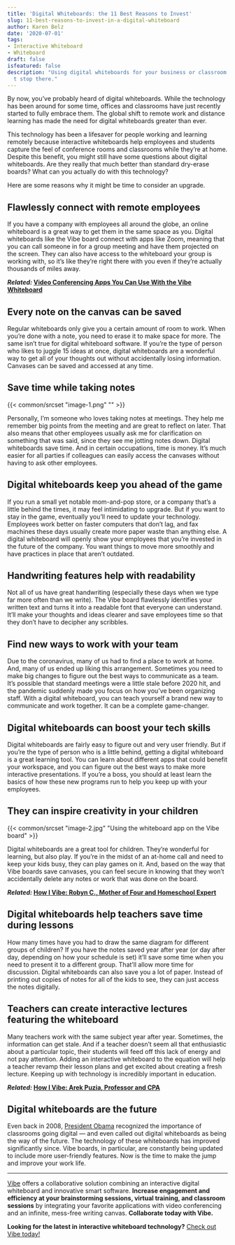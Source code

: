 ```yaml
---
title: 'Digital Whiteboards: the 11 Best Reasons to Invest'
slug: 11-best-reasons-to-invest-in-a-digital-whiteboard
author: Karen Belz
date: '2020-07-01'
tags:
- Interactive Whiteboard
- Whiteboard
draft: false
isfeatured: false
description: "Using digital whiteboards for your business or classroom improves communication, but the benefits don\u2019\
  t stop there."
---
```


By now, you’ve probably heard of digital whiteboards. While the technology has been around for some time, offices and classrooms have just recently started to fully embrace them. The global shift to remote work and distance learning has made the need for digital whiteboards greater than ever.

This technology has been a lifesaver for people working and learning remotely because interactive whiteboards help employees and students capture the feel of conference rooms and classrooms while they’re at home. Despite this benefit, you might still have some questions about digital whiteboards. Are they really that much better than standard dry-erase boards? What can you actually do with this technology?

Here are some reasons why it might be time to consider an upgrade.

## Flawlessly connect with remote employees

If you have a company with employees all around the globe, an online whiteboard is a great way to get them in the same space as you. Digital whiteboards like the Vibe board connect with apps like Zoom, meaning that you can call someone in for a group meeting and have them projected on the screen. They can also have access to the whiteboard your group is working with, so it’s like they’re right there with you even if they’re actually thousands of miles away.

***Related:* [Video Conferencing Apps You Can Use With the Vibe Whiteboard](https://vibe.us/blog/video-conferencing-apps-with-whiteboard/)**

## Every note on the canvas can be saved

Regular whiteboards only give you a certain amount of room to work. When you’re done with a note, you need to erase it to make space for more. The same isn’t true for digital whiteboard software. If you’re the type of person who likes to juggle 15 ideas at once, digital whiteboards are a wonderful way to get all of your thoughts out without accidentally losing information. Canvases can be saved and accessed at any time.

## Save time while taking notes

{{< common/srcset "image-1.png" "" >}}

Personally, I’m someone who loves taking notes at meetings. They help me remember big points from the meeting and are great to reflect on later. That also means that other employees usually ask me for clarification on something that was said, since they see me jotting notes down. Digital whiteboards save time. And in certain occupations, time is money. It’s much easier for all parties if colleagues can easily access the canvases without having to ask other employees.

## Digital whiteboards keep you ahead of the game

If you run a small yet notable mom-and-pop store, or a company that’s a little behind the times, it may feel intimidating to upgrade. But if you want to stay in the game, eventually you’ll need to update your technology. Employees work better on faster computers that don’t lag, and fax machines these days usually create more paper waste than anything else. A digital whiteboard will openly show your employees that you’re invested in the future of the company. You want things to move more smoothly and have practices in place that aren’t outdated.

## Handwriting features help with readability

Not all of us have great handwriting (especially these days when we type far more often than we write). The Vibe board flawlessly identifies your written text and turns it into a readable font that everyone can understand. It’ll make your thoughts and ideas clearer and save employees time so that they don’t have to decipher any scribbles.

## Find new ways to work with your team

Due to the coronavirus, many of us had to find a place to work at home. And, many of us ended up liking this arrangement. Sometimes you need to make big changes to figure out the best ways to communicate as a team. It’s possible that standard meetings were a little stale before 2020 hit, and the pandemic suddenly made you focus on how you’ve been organizing staff. With a digital whiteboard, you can teach yourself a brand new way to communicate and work together. It can be a complete game-changer.

## Digital whiteboards can boost your tech skills

Digital whiteboards are fairly easy to figure out and very user friendly. But if you’re the type of person who is a little behind, getting a digital whiteboard is a great learning tool. You can learn about different apps that could benefit your workspace, and you can figure out the best ways to make more interactive presentations. If you’re a boss, you should at least learn the basics of how these new programs run to help you keep up with your employees.

## They can inspire creativity in your children

{{< common/srcset "image-2.jpg" "Using the whiteboard app on the Vibe board" >}}

Digital whiteboards are a great tool for children. They’re wonderful for learning, but also play. If you’re in the midst of an at-home call and need to keep your kids busy, they can play games on it. And, based on the way that Vibe boards save canvases, you can feel secure in knowing that they won’t accidentally delete any notes or work that was done on the board.

***Related:* [How I Vibe: Robyn C., Mother of Four and Homeschool Expert](https://vibe.us/blog/how-i-vibe-robyn-mother-of-four-and-homeschool-expert/)**

## Digital whiteboards help teachers save time during lessons

How many times have you had to draw the same diagram for different groups of children? If you have the notes saved year after year (or day after day, depending on how your schedule is set) it’ll save some time when you need to present it to a different group. That’ll allow more time for discussion. Digital whiteboards can also save you a lot of paper. Instead of printing out copies of notes for all of the kids to see, they can just access the notes digitally.

## Teachers can create interactive lectures featuring the whiteboard

Many teachers work with the same subject year after year. Sometimes, the information can get stale. And if a teacher doesn’t seem all that enthusiastic about a particular topic, their students will feed off this lack of energy and not pay attention. Adding an interactive whiteboard to the equation will help a teacher revamp their lesson plans and get excited about creating a fresh lecture. Keeping up with technology is incredibly important in education.

***Related:* [How I Vibe: Arek Puzia, Professor and CPA](https://vibe.us/blog/how-i-vibe-arek-puzia-professor-and-cpa/)**

## Digital whiteboards are the future

Even back in 2008, [President Obama](https://imaginenext.ingrammicro.com/ucc/where-whiteboard-technology-could-be-in-five-years-and-why-it-matters-now) recognized the importance of classrooms going digital — and even called out digital whiteboards as being the way of the future. The technology of these whiteboards has improved significantly since. Vibe boards, in particular, are constantly being updated to include more user-friendly features. Now is the time to make the jump and improve your work life.



---

[Vibe](https://vibe.us/) offers a collaborative solution combining an interactive digital whiteboard and innovative smart software. **Increase engagement and efficiency at your brainstorming sessions, virtual training, and classroom sessions** by integrating your favorite applications with video conferencing and an infinite, mess-free writing canvas. **Collaborate today with Vibe.**

**Looking for the latest in interactive whiteboard technology?** [Check out Vibe today!](https://vibe.us/order/)

